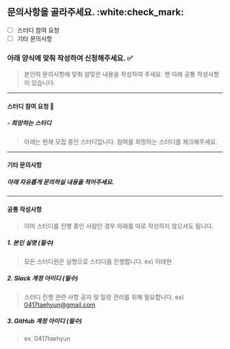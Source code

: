 ## 문의사항을 골라주세요. :white:check_mark:
- [ ] 스터디 참여 요청
- [ ] 기타 문의사항

### 아래 양식에 맞춰 작성하여 신청해주세요. :white_check_mark:
> 본인의 문의사항에 맞춰 알맞은 내용을 작성하여 주세요. 맨 아래 공통 작성사항이 있습니다.
---
#### 스터디 참여 요청 :raised_hands:
##### - 희망하는 스터디
> 아래는 현재 모집 중인 스터디입니다. 참여를 희망하는 스터디를 체크해주세요.

---
#### 기타 문의사항
##### 아래 자유롭게 문의하실 내용을 적어주세요.

---
#### 공통 작성사항
> 이미 스터디를 진행 중인 사람인 경우 아래를 따로 작성하지 않으셔도 됩니다.

##### 1. 본인 실명 (필수)
> 모든 스터디원은 실명으로 스터디를 진행합니다. ex) 이태현


##### 2. Slack 계정 아이디 (필수)
> 스터디 진행 관련 사항 공지 및 일정 관리를 위해 필요합니다. ex) 0417taehyun@gmail.com


##### 3. GitHub 계정 아이디 (필수)
> ex. 0417taehyun

